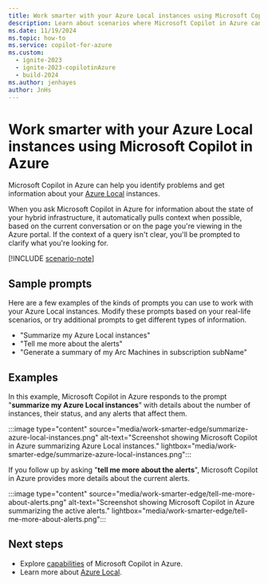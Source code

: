 ```yaml
---
title: Work smarter with your Azure Local instances using Microsoft Copilot in Azure
description: Learn about scenarios where Microsoft Copilot in Azure can help you work with your Azure Local instances.
ms.date: 11/19/2024
ms.topic: how-to
ms.service: copilot-for-azure
ms.custom:
  - ignite-2023
  - ignite-2023-copilotinAzure
  - build-2024
ms.author: jenhayes
author: JnHs
---
```


# Work smarter with your Azure Local instances using Microsoft Copilot in Azure

Microsoft Copilot in Azure can help you identify problems and get information about your [Azure Local](/azure/azure-local/overview) instances.

When you ask Microsoft Copilot in Azure for information about the state of your hybrid infrastructure, it automatically pulls context when possible, based on the current conversation or on the page you're viewing in the Azure portal. If the context of a query isn't clear, you'll be prompted to clarify what you're looking for.

[!INCLUDE [scenario-note](includes/scenario-note.md)]



## Sample prompts

Here are a few examples of the kinds of prompts you can use to work with your Azure Local instances. Modify these prompts based on your real-life scenarios, or try additional prompts to get different types of information.

- "Summarize my Azure Local instances"
- "Tell me more about the alerts"
- "Generate a summary of my Arc Machines in subscription subName"

## Examples

In this example, Microsoft Copilot in Azure responds to the prompt "**summarize my Azure Local instances**" with details about the number of instances, their status, and any alerts that affect them.

:::image type="content" source="media/work-smarter-edge/summarize-azure-local-instances.png" alt-text="Screenshot showing Microsoft Copilot in Azure summarizing Azure Local instances." lightbox="media/work-smarter-edge/summarize-azure-local-instances.png":::

If you follow up by asking "**tell me more about the alerts**", Microsoft Copilot in Azure provides more details about the current alerts.

:::image type="content" source="media/work-smarter-edge/tell-me-more-about-alerts.png" alt-text="Screenshot showing Microsoft Copilot in Azure summarizing the active alerts." lightbox="media/work-smarter-edge/tell-me-more-about-alerts.png":::

## Next steps

- Explore [capabilities](capabilities.md) of Microsoft Copilot in Azure.
- Learn more about [Azure Local](/azure/azure-local/overview).
